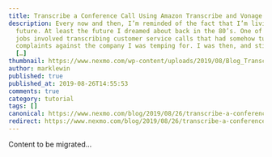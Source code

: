 ```yaml
---
title: Transcribe a Conference Call Using Amazon Transcribe and Vonage
description: Every now and then, I’m reminded of the fact that I’m living in the
  future. At least the future I dreamed about back in the 80’s. One of my first
  jobs involved transcribing customer service calls that had somehow turned into
  complaints against the company I was temping for. I was then, and still am,
  […]
thumbnail: https://www.nexmo.com/wp-content/uploads/2019/08/Blog_Transcribe_Conference-Call_1200x600.png
author: marklewin
published: true
published_at: 2019-08-26T14:55:53
comments: true
category: tutorial
tags: []
canonical: https://www.nexmo.com/blog/2019/08/26/transcribe-a-conference-call-using-amazon-transcribe-dr
redirect: https://www.nexmo.com/blog/2019/08/26/transcribe-a-conference-call-using-amazon-transcribe-dr
---
```

Content to be migrated...
